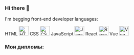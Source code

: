 ### Hi there 👋
I'm begging front-end developer
languages:

 HTML <img src="https://upload.wikimedia.org/wikipedia/commons/thumb/6/61/HTML5_logo_and_wordmark.svg/600px-HTML5_logo_and_wordmark.svg.png" height="30" alt="HTML5">
 CSS  <img src="https://upload.wikimedia.org/wikipedia/commons/d/d5/CSS3_logo_and_wordmark.svg" height="30" alt="CSS3">
 JavaScript <img src="https://upload.wikimedia.org/wikipedia/commons/6/6a/JavaScript-logo.png" height="30" alt="JavaScript">
 React <img src="https://upload.wikimedia.org/wikipedia/commons/a/a7/React-icon.svg" height="30" alt="React">
 Vue  <img src="https://vuejs.org/images/logo.png" height="30" alt="Vue">


### Мои дипломы:
<!-- Вставьте изображения ваших дипломов здесь -->
